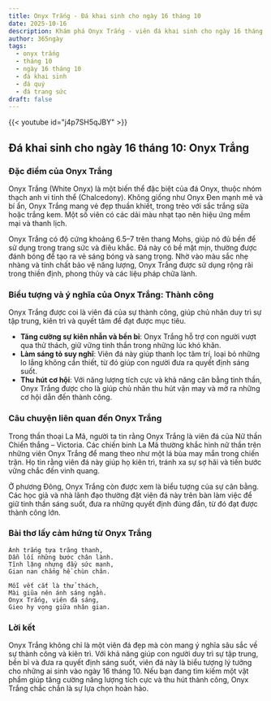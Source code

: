 ```yaml
---
title: Onyx Trắng - Đá khai sinh cho ngày 16 tháng 10
date: 2025-10-16
description: Khám phá Onyx Trắng - viên đá khai sinh cho ngày 16 tháng 10, biểu tượng của Thành công. Cùng tìm hiểu ý nghĩa sâu sắc của viên đá độc đáo này.
author: 365ngày
tags:
  - onyx trắng
  - tháng 10
  - ngày 16 tháng 10
  - đá khai sinh
  - đá quý
  - đá trang sức
draft: false
---
```


{{< youtube id="j4p7SH5qJBY" >}}

## Đá khai sinh cho ngày 16 tháng 10: Onyx Trắng

### Đặc điểm của Onyx Trắng

Onyx Trắng (White Onyx) là một biến thể đặc biệt của đá Onyx, thuộc nhóm thạch anh vi tinh thể (Chalcedony). Không giống như Onyx Đen mạnh mẽ và bí ẩn, Onyx Trắng mang vẻ đẹp thuần khiết, trong trẻo với sắc trắng sữa hoặc trắng kem. Một số viên có các dải màu nhạt tạo nên hiệu ứng mềm mại và thanh lịch.

Onyx Trắng có độ cứng khoảng 6.5–7 trên thang Mohs, giúp nó đủ bền để sử dụng trong trang sức và điêu khắc. Đá này có bề mặt mịn, thường được đánh bóng để tạo ra vẻ sáng bóng và sang trọng. Nhờ vào màu sắc nhẹ nhàng và tính chất bảo vệ năng lượng, Onyx Trắng được sử dụng rộng rãi trong thiền định, phong thủy và các liệu pháp chữa lành.

### Biểu tượng và ý nghĩa của Onyx Trắng: Thành công

Onyx Trắng được coi là viên đá của sự thành công, giúp chủ nhân duy trì sự tập trung, kiên trì và quyết tâm để đạt được mục tiêu.

- **Tăng cường sự kiên nhẫn và bền bỉ**: Onyx Trắng hỗ trợ con người vượt qua thử thách, giữ vững tinh thần trong những lúc khó khăn.
- **Làm sáng tỏ suy nghĩ**: Viên đá này giúp thanh lọc tâm trí, loại bỏ những lo lắng không cần thiết, từ đó giúp con người đưa ra quyết định sáng suốt.
- **Thu hút cơ hội**: Với năng lượng tích cực và khả năng cân bằng tinh thần, Onyx Trắng được cho là giúp chủ nhân thu hút vận may và mở ra những cơ hội dẫn đến thành công.

### Câu chuyện liên quan đến Onyx Trắng

Trong thần thoại La Mã, người ta tin rằng Onyx Trắng là viên đá của Nữ thần Chiến thắng – Victoria. Các chiến binh La Mã thường khắc hình nữ thần trên những viên Onyx Trắng để mang theo như một lá bùa may mắn trong chiến trận. Họ tin rằng viên đá này giúp họ kiên trì, tránh xa sự sợ hãi và tiến bước vững chắc đến vinh quang.

Ở phương Đông, Onyx Trắng còn được xem là biểu tượng của sự cân bằng. Các học giả và nhà lãnh đạo thường đặt viên đá này trên bàn làm việc để giữ tinh thần sáng suốt, đưa ra những quyết định đúng đắn, từ đó đạt được thành công lớn.

### Bài thơ lấy cảm hứng từ Onyx Trắng

```
Ánh trắng tựa trăng thanh,  
Dẫn lối những bước chân lành.  
Tĩnh lặng nhưng đầy sức mạnh,  
Gian nan chẳng hề chùn chân.  

Mỗi vết cắt là thử thách,  
Mài giũa nên ánh sáng ngần.  
Onyx Trắng, viên đá sáng,  
Gieo hy vọng giữa nhân gian.  
```

### Lời kết

Onyx Trắng không chỉ là một viên đá đẹp mà còn mang ý nghĩa sâu sắc về sự thành công và kiên trì. Với khả năng giúp con người duy trì sự tập trung, bền bỉ và đưa ra quyết định sáng suốt, viên đá này là biểu tượng lý tưởng cho những ai sinh vào ngày 16 tháng 10. Nếu bạn đang tìm kiếm một vật phẩm giúp tăng cường năng lượng tích cực và thu hút thành công, Onyx Trắng chắc chắn là sự lựa chọn hoàn hảo.
